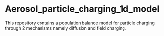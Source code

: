 # Aerosol_particle_charging_1d_model
This repository contains a population balance model for particle charging through 2 mechanisms namely diffusion and field charging.
